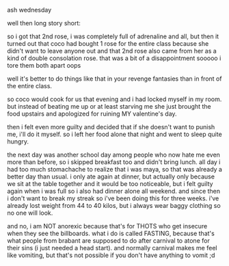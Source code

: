 ash wednesday

well then long story short:

so i got that 2nd rose, i was completely full of adrenaline and all, but then it turned out that coco had bought 1 rose for the entire class because she didn't want to leave anyone out and that 2nd rose also came from her as a kind of double consolation rose. that was a bit of a disappointment sooooo i tore them both apart oops

well it's better to do things like that in your revenge fantasies than in front of the entire class.

so coco would cook for us that evening and i had locked myself in my room. but instead of beating me up or at least starving me she just brought the food upstairs and apologized for ruining MY valentine's day.

then i felt even more guilty and decided that if she doesn't want to punish me, i'll do it myself. so i left her food alone that night and went to sleep quite hungry.

the next day was another school day among people who now hate me even more than before, so i skipped breakfast too and didn't bring lunch. all day i had too much stomachache to realize that i was maya, so that was already a better day than usual. i only ate again at dinner, but actually only because we sit at the table together and it would be too noticeable, but i felt guilty again when i was full so i also had dinner alone all weekend. and since then i don't want to break my streak so i've been doing this for three weeks. i've already lost weight from 44 to 40 kilos, but i always wear baggy clothing so no one will look.

and no, i am NOT anorexic because that's for THOTS who get insecure when they see the billboards. what i do is called FASTING, because that's what people from brabant are supposed to do after carnival to atone for their sins (i just needed a head start). and normally carnival makes me feel like vomiting, but that's not possible if you don't have anything to vomit ;d 
